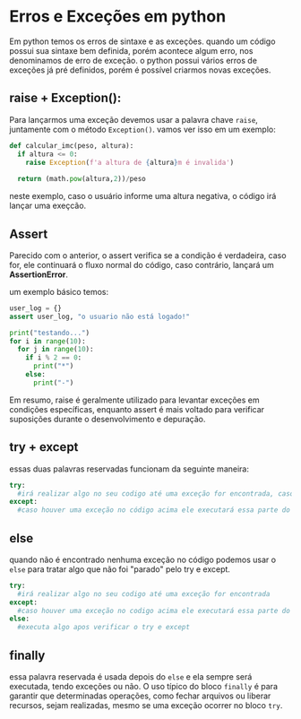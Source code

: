 # Erros e Exceções em python

Em python temos os erros de sintaxe e as exceções. quando um código possui sua sintaxe bem definida, porém acontece algum erro, nos denominamos de erro de exceção. o python possui vários erros de exceções já pré definidos, porém é possível criarmos novas exceções.

## raise + Exception():

Para lançarmos uma exceção devemos usar a palavra chave `raise`, juntamente com o método `Exception()`. vamos ver isso em um exemplo:

```python
def calcular_imc(peso, altura):
  if altura <= 0:
    raise Exception(f'a altura de {altura}m é invalida')
    
  return (math.pow(altura,2))/peso
```

neste exemplo, caso o usuário informe uma altura negativa, o código irá lançar uma exeçcão.

## Assert

Parecido com o anterior, o assert verifica se a condição é verdadeira, caso for, ele continuará o fluxo normal do código, caso contrário, lançará um **AssertionError**.

um exemplo básico temos:

```python
user_log = {}
assert user_log, "o usuario não está logado!"

print("testando...")
for i in range(10):
  for j in range(10):
    if i % 2 == 0:
      print("*")
    else:
      print("-")
```

Em resumo, raise é geralmente utilizado para levantar exceções em condições específicas, enquanto assert é mais voltado para verificar suposições durante o desenvolvimento e depuração.

## try + except

essas duas palavras reservadas funcionam da seguinte maneira:

```python
try:
  #irá realizar algo no seu codigo até uma exceção for encontrada, caso for enontrada interromperá o código instantaneamente e irá para o except
except:
  #caso houver uma exceção no código acima ele executará essa parte do código, caso contrário, o código seguirá o fluxo normal
```

## else

quando não é encontrado nenhuma exceção no código podemos usar o `else` para tratar algo que não foi "parado" pelo try e except.

```python
try:
  #irá realizar algo no seu codigo até uma exceção for encontrada
except:
  #caso houver uma exceção no codigo acima ele executará essa parte do codigo, caso contrario, o codigo seguirá o fluxo normal
else:
  #executa algo apos verificar o try e except
```

## finally

essa palavra reservada é usada depois do `else` e ela sempre será executada, tendo exceções ou não. O uso típico do bloco `finally` é para garantir que determinadas operações, como fechar arquivos ou liberar recursos, sejam realizadas, mesmo se uma exceção ocorrer no bloco `try`.